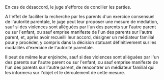 En cas de désaccord, le juge s'efforce de concilier les parties.


A l'effet de faciliter la recherche par les parents d'un exercice consensuel de l'autorité parentale, le juge peut leur proposer une mesure de médiation, sauf si des violences sont alléguées par l'un des parents sur l'autre parent ou sur l'enfant, ou sauf emprise manifeste de l'un des parents sur l'autre parent, et, après avoir recueilli leur accord, désigner un médiateur familial pour y procéder, y compris dans la décision statuant définitivement sur les modalités d'exercice de l'autorité parentale.


Il peut de même leur enjoindre, sauf si des violences sont alléguées par l'un des parents sur l'autre parent ou sur l'enfant, ou sauf emprise manifeste de l'un des parents sur l'autre parent, de rencontrer un médiateur familial qui les informera sur l'objet et le déroulement de cette mesure.


  
